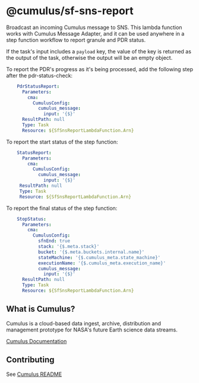 # @cumulus/sf-sns-report

Broadcast an incoming Cumulus message to SNS.  This lambda function works with Cumulus Message Adapter, and it can be used anywhere in a step function workflow to report granule and PDR status.

If the task's input includes a `payload` key, the value of the key is returned as the output of the task, otherwise the output will be an empty object.

To report the PDR's progress as it's being processed, add the following step after the pdr-status-check:

```yaml
    PdrStatusReport:
      Parameters:
        cma:
          CumulusConfig:
            cumulus_message:
              input: '{$}'
      ResultPath: null
      Type: Task
      Resource: ${SfSnsReportLambdaFunction.Arn}
```

To report the start status of the step function:

```yaml
    StatusReport:
      Parameters:
        cma:
          CumulusConfig:
            cumulus_message:
              input: '{$}'
     ResultPath: null
     Type: Task
     Resource: ${SfSnsReportLambdaFunction.Arn}
```

To report the final status of the step function:

```yaml
    StopStatus:
      Parameters:
        cma:
          CumulusConfig:
            sfnEnd: true
            stack: '{$.meta.stack}'
            bucket: '{$.meta.buckets.internal.name}'
            stateMachine: '{$.cumulus_meta.state_machine}'
            executionName: '{$.cumulus_meta.execution_name}'
            cumulus_message:
              input: '{$}'
      ResultPath: null
      Type: Task
      Resource: ${SfSnsReportLambdaFunction.Arn}
```

## What is Cumulus?

Cumulus is a cloud-based data ingest, archive, distribution and management prototype for NASA's future Earth science data streams.

[Cumulus Documentation](https://nasa.github.io/cumulus)

## Contributing

See [Cumulus README](https://github.com/nasa/cumulus/blob/master/README.md#installing-and-deploying)
